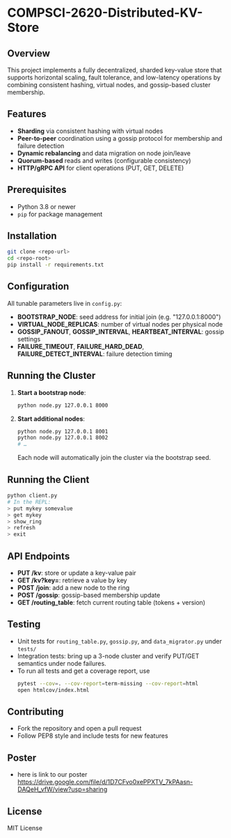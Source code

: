 # COMPSCI-2620-Distributed-KV-Store

## Overview

This project implements a fully decentralized, sharded key-value store that supports horizontal scaling, fault tolerance, and low-latency operations by combining consistent hashing, virtual nodes, and gossip-based cluster membership.

## Features

* **Sharding** via consistent hashing with virtual nodes
* **Peer-to-peer** coordination using a gossip protocol for membership and failure detection
* **Dynamic rebalancing** and data migration on node join/leave
* **Quorum-based** reads and writes (configurable consistency)
* **HTTP/gRPC API** for client operations (PUT, GET, DELETE)

## Prerequisites

* Python 3.8 or newer
* `pip` for package management

## Installation

```bash
git clone <repo-url>
cd <repo-root>
pip install -r requirements.txt
```

## Configuration

All tunable parameters live in `config.py`:

* **BOOTSTRAP\_NODE**: seed address for initial join (e.g. "127.0.0.1:8000")
* **VIRTUAL\_NODE\_REPLICAS**: number of virtual nodes per physical node
* **GOSSIP\_FANOUT**, **GOSSIP\_INTERVAL**, **HEARTBEAT\_INTERVAL**: gossip settings
* **FAILURE\_TIMEOUT**, **FAILURE\_HARD\_DEAD**, **FAILURE\_DETECT\_INTERVAL**: failure detection timing

## Running the Cluster

1. **Start a bootstrap node**:

   ```bash
   python node.py 127.0.0.1 8000
   ```
2. **Start additional nodes**:

   ```bash
   python node.py 127.0.0.1 8001
   python node.py 127.0.0.1 8002
   # …
   ```

   Each node will automatically join the cluster via the bootstrap seed.

## Running the Client

```bash
python client.py
# In the REPL:
> put mykey somevalue
> get mykey
> show_ring
> refresh
> exit
```

## API Endpoints

* **PUT /kv**: store or update a key-value pair
* **GET /kv?key=<key>**: retrieve a value by key
* **POST /join**: add a new node to the ring
* **POST /gossip**: gossip-based membership update
* **GET /routing\_table**: fetch current routing table (tokens + version)

## Testing

* Unit tests for `routing_table.py`, `gossip.py`, and `data_migrator.py` under `tests/`
* Integration tests: bring up a 3-node cluster and verify PUT/GET semantics under node failures.
* To run all tests and get a coverage report, use
  ```bash
  pytest --cov=. --cov-report=term-missing --cov-report=html
  open htmlcov/index.html
  ```

## Contributing

* Fork the repository and open a pull request
* Follow PEP8 style and include tests for new features

## Poster
* here is link to our poster https://drive.google.com/file/d/1D7CFvo0xePPXTV_7kPAasn-DAQeH_vfW/view?usp=sharing

## License

MIT License
